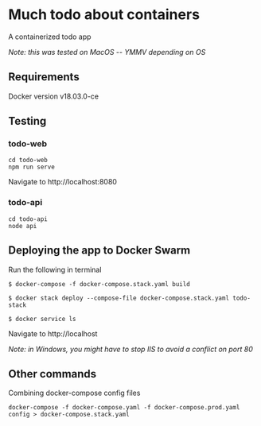 # Much todo about containers
A containerized todo app

_Note: this was tested on MacOS -- YMMV depending on OS_

## Requirements
Docker version v18.03.0-ce

## Testing
### todo-web
```
cd todo-web
npm run serve
```
Navigate to http://localhost:8080

### todo-api
```
cd todo-api
node api
```

## Deploying the app to Docker Swarm
Run the following in terminal
```
$ docker-compose -f docker-compose.stack.yaml build

$ docker stack deploy --compose-file docker-compose.stack.yaml todo-stack

$ docker service ls
```
Navigate to http://localhost

_Note: in Windows, you might have to stop IIS to avoid a conflict on port 80_

## Other commands

Combining docker-compose config files

`docker-compose -f docker-compose.yaml -f docker-compose.prod.yaml config > docker-compose.stack.yaml`
